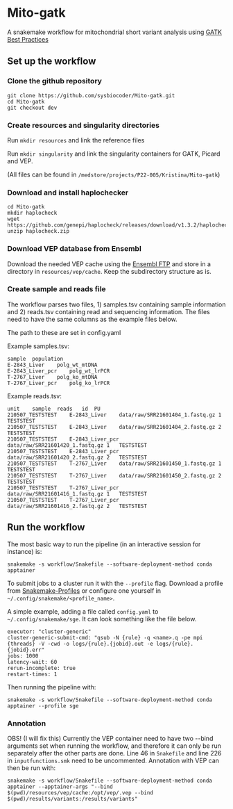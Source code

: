 # Mito-gatk

A snakemake workflow for mitochondrial short variant analysis using [GATK Best Practices](https://gatk.broadinstitute.org/hc/en-us/articles/4403870837275-Mitochondrial-short-variant-discovery-SNVs-Indels)

## Set up the workflow

### Clone the github repository

```
git clone https://github.com/sysbiocoder/Mito-gatk.git
cd Mito-gatk
git checkout dev
```

### Create resources and singularity directories

Run `mkdir resources` and link the reference files


Run `mkdir singularity` and link the singularity containers for GATK, Picard and VEP.

(All files can be found in `/medstore/projects/P22-005/Kristina/Mito-gatk`)

### Download and install haplochecker

```
cd Mito-gatk
mkdir haplocheck
wget https://github.com/genepi/haplocheck/releases/download/v1.3.2/haplocheck.zip
unzip haplocheck.zip
```

### Download VEP database from Ensembl

Download the needed VEP cache using the [Ensembl FTP](https://ftp.ensembl.org/pub/current_variation/indexed_vep_cache/) and store in a directory in `resources/vep/cache`. Keep the subdirectory structure as is. 

### Create sample and reads file

The workflow parses two files, 1) samples.tsv containing sample information and 2) reads.tsv containing read and sequencing information. The files need to have the same columns as the example files below.   

The path to these are set in config.yaml

Example samples.tsv:
```
sample	population
E-2843_Liver	polg_wt_mtDNA
E-2843_Liver_pcr	polg_wt_lrPCR 
T-2767_Liver	polg_ko_mtDNA
T-2767_Liver_pcr	polg_ko_lrPCR
```

Example reads.tsv:
```
unit	sample	reads	id	PU
210507_TESTSTEST	E-2843_Liver	data/raw/SRR21601404_1.fastq.gz	1	TESTSTEST 
210507_TESTSTEST	E-2843_Liver	data/raw/SRR21601404_2.fastq.gz	2	TESTSTEST
210507_TESTSTEST	E-2843_Liver_pcr	data/raw/SRR21601420_1.fastq.gz	1	TESTSTEST
210507_TESTSTEST	E-2843_Liver_pcr	data/raw/SRR21601420_2.fastq.gz	2	TESTSTEST
210507_TESTSTEST	T-2767_Liver	data/raw/SRR21601450_1.fastq.gz	1	TESTSTEST 
210507_TESTSTEST	T-2767_Liver	data/raw/SRR21601450_2.fastq.gz	2	TESTSTEST
210507_TESTSTEST	T-2767_Liver_pcr	data/raw/SRR21601416_1.fastq.gz	1	TESTSTEST 
210507_TESTSTEST	T-2767_Liver_pcr	data/raw/SRR21601416_2.fastq.gz	2	TESTSTEST  
```

## Run the workflow

The most basic way to run the pipeline (in an interactive session for instance) is:

`snakemake -s workflow/Snakefile --software-deployment-method conda apptainer`

To submit jobs to a cluster run it with the `--profile` flag. Download a profile from [Snakemake-Profiles](https://github.com/Snakemake-Profiles) or configure one yourself in `~/.config/snakemake/<profile_name>`. 

A simple example, adding a file called `config.yaml` to `~/.config/snakemake/sge`. It can look something like the file below.

```
executor: "cluster-generic"
cluster-generic-submit-cmd: "qsub -N {rule} -q <name>.q -pe mpi {threads} -V -cwd -o logs/{rule}.{jobid}.out -e logs/{rule}.{jobid}.err"
jobs: 1000
latency-wait: 60
rerun-incomplete: true
restart-times: 1
```

Then running the pipeline with:

`snakemake -s workflow/Snakefile --software-deployment-method conda apptainer --profile sge`
 

### Annotation

OBS! (I will fix this) Currently the VEP container need to have two --bind arguments set when running the workflow, and therefore it can only be run separately after the other parts are done. Line 46 in `Snakefile` and line 226 in `inputfunctions.smk` need to be uncommented. Annotation with VEP can then be run with: 
 
`snakemake -s workflow/Snakefile --software-deployment-method conda apptainer --apptainer-args "--bind $(pwd)/resources/vep/cache:/opt/vep/.vep --bind $(pwd)/results/variants:/results/variants"`
